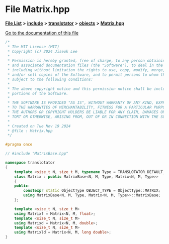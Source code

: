 

# File Matrix.hpp

[**File List**](files.md) **>** [**include**](dir_d44c64559bbebec7f509842c48db8b23.md) **>** [**translotator**](dir_ffa3503b73a46a1fbf73d754da62ba14.md) **>** [**objects**](dir_d5306d4012edd8106bd4452d9b4e4e98.md) **>** [**Matrix.hpp**](Matrix_8hpp.md)

[Go to the documentation of this file](Matrix_8hpp.md)


```C++
/*
 * The MIT License (MIT)
 * Copyright (c) 2024 Jiseok Lee
 *
 * Permission is hereby granted, free of charge, to any person obtaining a copy of this software
 * and associated documentation files (the "Software"), to deal in the Software without restriction,
 * including without limitation the rights to use, copy, modify, merge, publish, distribute, sublicense,
 * and/or sell copies of the Software, and to permit persons to whom the Software is furnished to do so,
 * subject to the following conditions:
 *
 * The above copyright notice and this permission notice shall be included in all copies or substantial
 * portions of the Software.
 *
 * THE SOFTWARE IS PROVIDED "AS IS", WITHOUT WARRANTY OF ANY KIND, EXPRESS OR IMPLIED, INCLUDING BUT NOT LIMITED
 * TO THE WARRANTIES OF MERCHANTABILITY, FITNESS FOR A PARTICULAR PURPOSE AND NONINFRINGEMENT. IN NO EVENT SHALL
 * THE AUTHORS OR COPYRIGHT HOLDERS BE LIABLE FOR ANY CLAIM, DAMAGES OR OTHER LIABILITY, WHETHER IN AN ACTION OF CONTRACT,
 * TORT OR OTHERWISE, ARISING FROM, OUT OF OR IN CONNECTION WITH THE SOFTWARE OR THE USE OR OTHER DEALINGS IN THE SOFTWARE.
 *
 * Created on Tue Nov 19 2024
 * @file : Matrix.hpp
 */

#pragma once

// #include "MatrixBase.hpp"

namespace translotator
{
    template <size_t N, size_t M, typename Type = TRANSLOTATOR_DEFAULT_FLOATING_POINT_TYPE>
    class Matrix : public MatrixBase<N, M, Type, Matrix<N, M, Type>>
    {
    public:
        constexpr static ObjectType OBJECT_TYPE = ObjectType::MATRIX;
        using MatrixBase<N, M, Type, Matrix<N, M, Type>>::MatrixBase;
    };

    template <size_t N, size_t M>
    using Matrixf = Matrix<N, M, float>;
    template <size_t N, size_t M>
    using Matrixd = Matrix<N, M, double>;
    template <size_t N, size_t M>
    using Matrixld = Matrix<N, M, long double>;
}
```


